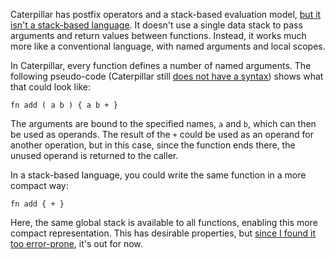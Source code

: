 Caterpillar has postfix operators and a stack-based evaluation model,
[but it isn't a stack-based language](/daily/2024-06-21). It doesn't use a
single data stack to pass arguments and return values between functions.
Instead, it works much more like a conventional language, with named arguments
and local scopes.

In Caterpillar, every function defines a number of named arguments. The
following pseudo-code (Caterpillar still
[does not have a syntax][Caterpillar code]) shows what that could look like:

```capi
fn add ( a b ) { a b + }
```

The arguments are bound to the specified names, `a` and `b`, which can then be
used as operands. The result of the `+` could be used as an operand for another
operation, but in this case, since the function ends there, the unused operand
is returned to the caller.

In a stack-based language, you could write the same function in a more compact
way:

```capi
fn add { + }
```

Here, the same global stack is available to all functions, enabling this more
compact representation. This has desirable properties, but
[since I found it too error-prone](/daily/2024-06-20), it's out for now.

[Caterpillar code]: https://github.com/hannobraun/caterpillar/blob/56805b4eeeeaf47f2d3dde508a18cbcf7ebe32ec/capi/src/games/snake.rs
